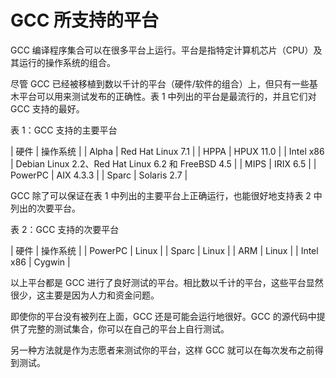 # GCC 所支持的平台

GCC 编译程序集合可以在很多平台上运行。平台是指特定计算机芯片（CPU）及其运行的操作系统的组合。

尽管 GCC 已经被移植到数以千计的平台（硬件/软件的组合）上，但只有一些基木平台可以用来测试发布的正确性。表 1 中列出的平台是最流行的，并且它们对 GCC 支持的最好。

表 1：GCC 支持的主要平台

| 硬件 | 操作系统 |
| Alpha | Red Hat Linux 7.1 |
| HPPA | HPUX 11.0 |
| Intel x86 | Debian Linux 2.2、Red Hat Linux 6.2 和 FreeBSD 4.5 |
| MIPS | IRIX 6.5 |
| PowerPC | AIX 4.3.3 |
| Sparc | Solaris 2.7 |

GCC 除了可以保证在表 1 中列出的主要平台上正确运行，也能很好地支持表 2 中列出的次要平台。

表 2：GCC 支持的次要平台

| 硬件 | 操作系统 |
| PowerPC | Linux |
| Sparc | Linux |
| ARM | Linux |
| Intel x86 | Cygwin |

以上平台都是 GCC 进行了良好测试的平台。相比数以千计的平台，这些平台显然很少，这主要是因为人力和资金问题。

即使你的平台没有被列在上面，GCC 还是可能会运行地很好。GCC 的源代码中提供了完整的测试集合，你可以在自己的平台上自行测试。

另一种方法就是作为志愿者来测试你的平台，这样 GCC 就可以在每次发布之前得到测试。